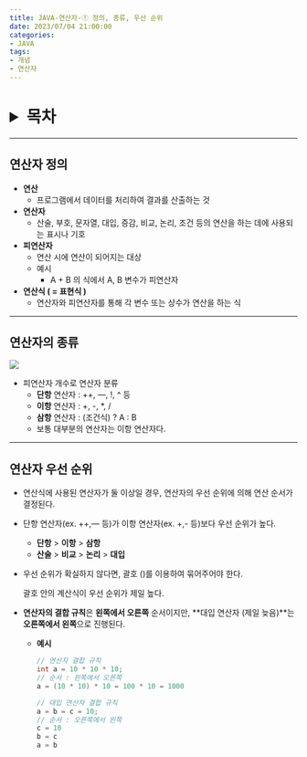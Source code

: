 ```yaml
---
title: JAVA-연산자-① 정의, 종류, 우선 순위
date: 2023/07/04 21:00:00
categories:
- JAVA
tags:
- 개념
- 연산자
---
```

<h1>
<details>
<summary>목차</summary>
<div markdown="1">

- [연산자 정의](#연산자-정의)
- [연산자의 종류](#연산자의-종류)
- [연산자 우선 순위](#연산자-우선-순위)
  
</div>
</details>
</h1>

---

## 연산자 정의

- **연산**
    - 프로그램에서 데이터를 처리하여 결과를 산출하는 것
- **연산자**
    - 산술, 부호, 문자열, 대입, 증감, 비교, 논리, 조건 등의 연산을 하는 데에 사용되는 표시나 기호
- **피연산자**
    - 연산 시에 연산이 되어지는 대상
    - 예시
        - A + B 의 식에서 A, B 변수가 피연산자
- **연산식 ( = 표현식 )**
    - 연산자와 피연산자를 통해 각 변수 또는 상수가 연산을 하는 식

---
## 연산자의 종류

![](/Images/2023/07/JAVA-연산자-①/Untitled.png)

- 피연산자 개수로 연산자 분류
    - **단항** 연산자 : ++, —, !, ^ 등
    - **이항** 연산자 : +, -, *, /
    - **삼항** 연산자 : (조건식) ? A : B
    - 보통 대부분의 연산자는 이항 연산자다.

---
## 연산자 우선 순위

- 연산식에 사용된 연산자가 둘 이상일 경우, 연산자의 우선 순위에 의해 연산 순서가 결정된다.
- 단항 연산자(ex. ++,— 등)가 이항 연산자(ex. +,- 등)보다 우선 순위가 높다.
    - **단항** > **이항** > **삼항**
    - **산술** > **비교** > **논리** > **대입**
- 우선 순위가 확실하지 않다면, 괄호 ()를 이용하여 묶어주어야 한다.
    
    괄호 안의 계산식이 우선 순위가 제일 높다.
    
- **연산자의 결합 규칙**은 **왼쪽에서 오른쪽** 순서이지만, **대입 연산자 (제일 늦음)**는 **오른쪽에서 왼쪽**으로 진행된다.
    - **예시**
    
        ```java
        // 연산자 결합 규칙
        int a = 10 * 10 * 10;
        // 순서 : 왼쪽에서 오른쪽
        a = (10 * 10) * 10 = 100 * 10 = 1000
        
        // 대입 연산자 결합 규칙
        a = b = c = 10;
        // 순서 : 오른쪽에서 왼쪽
        c = 10
        b = c
        a = b
        ```